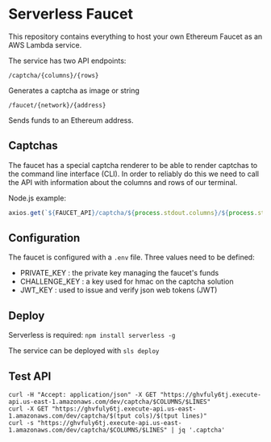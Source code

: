# Serverless Faucet

This repository contains everything to host your own Ethereum Faucet as an AWS Lambda service.

The service has two API endpoints:

`/captcha/{columns}/{rows}`

Generates a captcha as image or string

`/faucet/{network}/{address}`

Sends funds to an Ethereum address.

## Captchas
The faucet has a special captcha renderer to be able to render captchas to the command line interface (CLI).
In order to reliably do this we need to call the API with information about the columns and rows of our terminal.

Node.js example:
```javascript
axios.get(`${FAUCET_API}/captcha/${process.stdout.columns}/${process.stdout.rows * 2}`)
```

## Configuration

The faucet is configured with a `.env` file.
Three values need to be defined:
- PRIVATE_KEY : the private key managing the faucet's funds
- CHALLENGE_KEY : a key used for hmac on the captcha solution 
- JWT_KEY : used to issue and verify json web tokens (JWT)

## Deploy
Serverless is required:
`npm install serverless -g`

The service can be deployed with `sls deploy`

## Test API

```
curl -H "Accept: application/json" -X GET "https://ghvfuly6tj.execute-api.us-east-1.amazonaws.com/dev/captcha/$COLUMNS/$LINES" 
curl -X GET "https://ghvfuly6tj.execute-api.us-east-1.amazonaws.com/dev/captcha/$(tput cols)/$(tput lines)"
curl -s "https://ghvfuly6tj.execute-api.us-east-1.amazonaws.com/dev/captcha/$COLUMNS/$LINES" | jq '.captcha' 
```